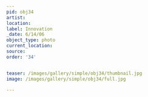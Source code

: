 ```yaml
---
pid: obj34
artist: 
location: 
label: Innovation
_date: 6/14/06
object_type: photo
current_location: 
source: 
order: '34'


teaser: /images/gallery/simple/obj34/thumbnail.jpg
image: /images/gallery/simple/obj34/full.jpg
 
---
```

